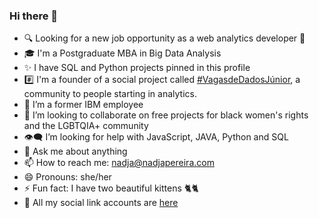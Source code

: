 ### Hi there 👋

- 🔍 Looking for a new job opportunity as a web analytics developer 💙
- 🎓 I'm a Postgraduate MBA in Big Data Analysis
- ✨ I have SQL and Python projects pinned in this profile
- #️⃣ I'm a founder of a social project called [#VagasdeDadosJúnior](https://linktr.ee/vagasdedadosjunior), a community to people starting in analytics. 
- 🔭 I’m a former IBM employee 
- 👯 I’m looking to collaborate on free projects for black women's rights and the LGBTQIA+ community 
- 👁️‍🗨️ I’m looking for help with JavaScript, JAVA, Python and SQL
- 💬 Ask me about anything
- 📫 How to reach me: nadja@nadjapereira.com
- 😄 Pronouns: she/her
- ⚡ Fun fact: I have two beautiful kittens 🐈🐈
- 📱 All my social link accounts are <a href="https://about.me/nadjapereira"> here</a>

